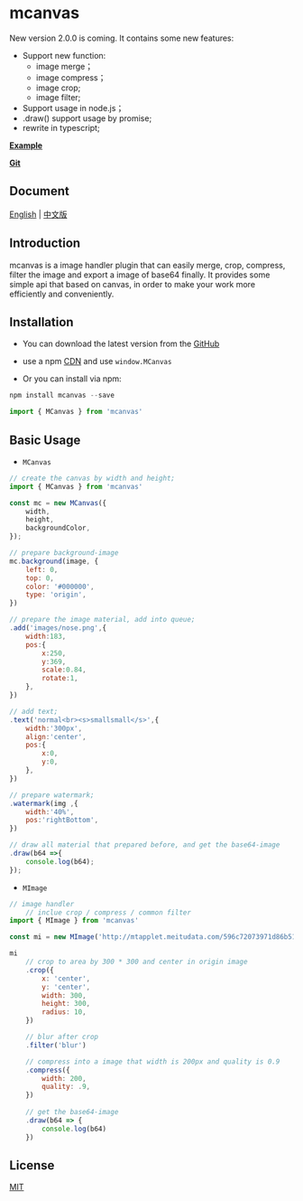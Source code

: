 # mcanvas

New version 2.0.0 is coming. It contains some new features:

- Support new function:
    - image merge；
    - image compress；
    - image crop;
    - image filter;
- Support usage in node.js；
- .draw() support usage by promise;
- rewrite in typescript;

 **[Example](http://f2er.meitu.com/gxd/mcanvas/example/index.html)**

 **[Git](https://github.com/xd-tayde/mcanvas)**

## Document

[English](https://github.com/xd-tayde/mcanvas/blob/master/README_EN.md) | [中文版](https://github.com/xd-tayde/mcanvas/blob/master/README_ZH.md)

## Introduction

mcanvas is a image handler plugin that can easily merge, crop, compress, filter the image and export a image of base64 finally. It provides some simple api that based on canvas, in order to make your work more efficiently and conveniently.

## Installation

- You can download the latest version from the [GitHub](https://github.com/xd-tayde/mcanvas/blob/master/dist/mcanvas.min.js)
- use a npm [CDN](https://unpkg.com/mcanvas/dist/mcanvas.min.js) and use `window.MCanvas`

- Or you can install via npm:

```js
npm install mcanvas --save

import { MCanvas } from 'mcanvas'
```

## Basic Usage

- `MCanvas`

```js
// create the canvas by width and height;
import { MCanvas } from 'mcanvas'

const mc = new MCanvas({
	width,
	height,
	backgroundColor,
});

// prepare background-image
mc.background(image, {
    left: 0,
    top: 0,
    color: '#000000',
    type: 'origin',
})

// prepare the image material, add into queue;
.add('images/nose.png',{
    width:183,
    pos:{
        x:250,
        y:369,
        scale:0.84,
        rotate:1,
    },
})

// add text;
.text('normal<br><s>smallsmall</s>',{
    width:'300px',
    align:'center',
    pos:{
        x:0,
        y:0,
    },
})

// prepare watermark;
.watermark(img ,{
    width:'40%',
    pos:'rightBottom',
})

// draw all material that prepared before, and get the base64-image
.draw(b64 =>{
    console.log(b64);
});
```
- `MImage`

```js
// image handler
    // inclue crop / compress / common filter
import { MImage } from 'mcanvas'

const mi = new MImage('http://mtapplet.meitudata.com/596c72073971d86b5128.jpg')

mi
    // crop to area by 300 * 300 and center in origin image
	.crop({
	    x: 'center',
	    y: 'center',
	    width: 300,
	    height: 300,
	    radius: 10,
    })

    // blur after crop
    .filter('blur')

    // compress into a image that width is 200px and quality is 0.9
	.compress({
        width: 200,
        quality: .9,
    })
    
    // get the base64-image
    .draw(b64 => {
        console.log(b64)
    })
```

## License

[MIT](https://opensource.org/licenses/MIT)
